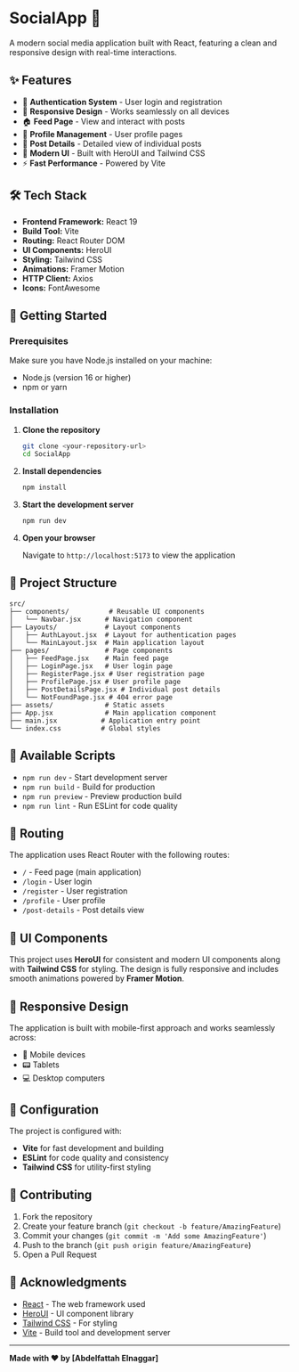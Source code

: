 # SocialApp 🚀

A modern social media application built with React, featuring a clean and responsive design with real-time interactions.

## ✨ Features

- 🔐 **Authentication System** - User login and registration
- 📱 **Responsive Design** - Works seamlessly on all devices
- 🏠 **Feed Page** - View and interact with posts
- 👤 **Profile Management** - User profile pages
- 📝 **Post Details** - Detailed view of individual posts
- 🎨 **Modern UI** - Built with HeroUI and Tailwind CSS
- ⚡ **Fast Performance** - Powered by Vite

## 🛠️ Tech Stack

- **Frontend Framework:** React 19
- **Build Tool:** Vite
- **Routing:** React Router DOM
- **UI Components:** HeroUI
- **Styling:** Tailwind CSS
- **Animations:** Framer Motion
- **HTTP Client:** Axios
- **Icons:** FontAwesome

## 🚀 Getting Started

### Prerequisites

Make sure you have Node.js installed on your machine:
- Node.js (version 16 or higher)
- npm or yarn

### Installation

1. **Clone the repository**
   ```bash
   git clone <your-repository-url>
   cd SocialApp
   ```

2. **Install dependencies**
   ```bash
   npm install
   ```

3. **Start the development server**
   ```bash
   npm run dev
   ```

4. **Open your browser**
   
   Navigate to `http://localhost:5173` to view the application

## 📁 Project Structure

```
src/
├── components/          # Reusable UI components
│   └── Navbar.jsx      # Navigation component
├── Layouts/            # Layout components
│   ├── AuthLayout.jsx  # Layout for authentication pages
│   └── MainLayout.jsx  # Main application layout
├── pages/              # Page components
│   ├── FeedPage.jsx    # Main feed page
│   ├── LoginPage.jsx   # User login page
│   ├── RegisterPage.jsx # User registration page
│   ├── ProfilePage.jsx # User profile page
│   ├── PostDetailsPage.jsx # Individual post details
│   └── NotFoundPage.jsx # 404 error page
├── assets/             # Static assets
├── App.jsx             # Main application component
├── main.jsx           # Application entry point
└── index.css          # Global styles
```

## 🎯 Available Scripts

- `npm run dev` - Start development server
- `npm run build` - Build for production
- `npm run preview` - Preview production build
- `npm run lint` - Run ESLint for code quality

## 🔗 Routing

The application uses React Router with the following routes:

- `/` - Feed page (main application)
- `/login` - User login
- `/register` - User registration
- `/profile` - User profile
- `/post-details` - Post details view

## 🎨 UI Components

This project uses **HeroUI** for consistent and modern UI components along with **Tailwind CSS** for styling. The design is fully responsive and includes smooth animations powered by **Framer Motion**.

## 📱 Responsive Design

The application is built with mobile-first approach and works seamlessly across:
- 📱 Mobile devices
- 📟 Tablets
- 💻 Desktop computers

## 🔧 Configuration

The project is configured with:
- **Vite** for fast development and building
- **ESLint** for code quality and consistency
- **Tailwind CSS** for utility-first styling

## 🤝 Contributing

1. Fork the repository
2. Create your feature branch (`git checkout -b feature/AmazingFeature`)
3. Commit your changes (`git commit -m 'Add some AmazingFeature'`)
4. Push to the branch (`git push origin feature/AmazingFeature`)
5. Open a Pull Request


## 🙏 Acknowledgments

- [React](https://reactjs.org/) - The web framework used
- [HeroUI](https://heroui.com/) - UI component library
- [Tailwind CSS](https://tailwindcss.com/) - For styling
- [Vite](https://vitejs.dev/) - Build tool and development server

---

**Made with ❤️ by [Abdelfattah Elnaggar]**